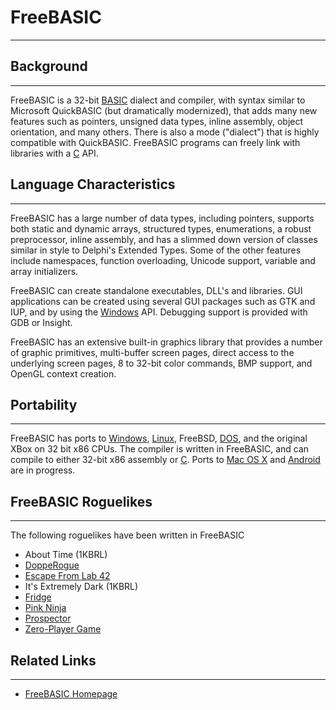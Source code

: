 # FreeBASIC

---

## Background

---

FreeBASIC is a 32-bit [BASIC](basic.md) dialect and compiler, with syntax similar to Microsoft QuickBASIC (but dramatically modernized), that adds many new features such as pointers, unsigned data types, inline assembly, object orientation, and many others. There is also a mode ("dialect") that is highly compatible with QuickBASIC. FreeBASIC programs can freely link with libraries with a [C](c.md) API.

## Language Characteristics

---

FreeBASIC has a large number of data types, including pointers, supports both static and dynamic arrays, structured types, enumerations, a robust preprocessor, inline assembly, and has a slimmed down version of classes similar in style to Delphi's Extended Types. Some of the other features include namespaces, function overloading, Unicode support, variable and array initializers.

FreeBASIC can create standalone executables, DLL's and libraries. GUI applications can be created using several GUI packages such as GTK and IUP, and by using the [Windows](windows.md) API. Debugging support is provided with GDB or Insight.

FreeBASIC has an extensive built-in graphics library that provides a number of graphic primitives, multi-buffer screen pages, direct access to the underlying screen pages, 8 to 32-bit color commands, BMP support, and OpenGL context creation.

## Portability

---

FreeBASIC has ports to [Windows](windows.md), [Linux](linux.md), FreeBSD, [DOS](dos.md), and the original XBox on 32 bit x86 CPUs. The compiler is written in FreeBASIC, and can compile to either 32-bit x86 assembly or [C](c.md). Ports to [Mac OS X](mac_os_x.md) and [Android](android.md) are in progress.

## FreeBASIC Roguelikes

---

The following roguelikes have been written in FreeBASIC

- About Time (1KBRL)
- [DoppeRogue](dopperogue.md)
- [Escape From Lab 42](escape_from_lab_42.md)
- It's Extremely Dark (1KBRL)
- [Fridge](fridge.md)
- [Pink Ninja](pink_ninja.md)
- [Prospector](prospector.md)
- [Zero-Player Game](zero-player_game.md)

## Related Links

---

- [FreeBASIC Homepage](http://freebasic.net/index.php)
